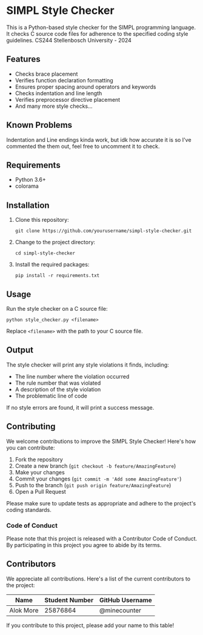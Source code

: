 # SIMPL Style Checker

This is a Python-based style checker for the SIMPL programming language. It checks C source code files for adherence to the specified coding style guidelines.
CS244 Stellenbosch University - 2024

## Features

- Checks brace placement
- Verifies function declaration formatting
- Ensures proper spacing around operators and keywords
- Checks indentation and line length
- Verifies preprocessor directive placement
- And many more style checks...

## Known Problems

Indentation and Line endings kinda work, but idk how accurate it is so I've commented the them out, feel free to uncomment it to check.

## Requirements

- Python 3.6+
- colorama

## Installation

1. Clone this repository:
   ```
   git clone https://github.com/yourusername/simpl-style-checker.git
   ```

2. Change to the project directory:
   ```
   cd simpl-style-checker
   ```

3. Install the required packages:
   ```
   pip install -r requirements.txt
   ```

## Usage

Run the style checker on a C source file:

```
python style_checker.py <filename>
```

Replace `<filename>` with the path to your C source file.

## Output

The style checker will print any style violations it finds, including:
- The line number where the violation occurred
- The rule number that was violated
- A description of the style violation
- The problematic line of code

If no style errors are found, it will print a success message.

## Contributing

We welcome contributions to improve the SIMPL Style Checker! Here's how you can contribute:

1. Fork the repository
2. Create a new branch (`git checkout -b feature/AmazingFeature`)
3. Make your changes
4. Commit your changes (`git commit -m 'Add some AmazingFeature'`)
5. Push to the branch (`git push origin feature/AmazingFeature`)
6. Open a Pull Request

Please make sure to update tests as appropriate and adhere to the project's coding standards.

### Code of Conduct

Please note that this project is released with a Contributor Code of Conduct. By participating in this project you agree to abide by its terms.

## Contributors

We appreciate all contributions. Here's a list of the current contributors to the project:

| Name      | Student Number | GitHub Username |
|-----------|----------------|-----------------|
| Alok More | 25876864       | @minecounter    |

If you contribute to this project, please add your name to this table!
